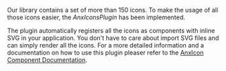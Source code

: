 Our library contains a set of more than 150 icons. To make the usage of all those icons easier, the *AnxIconsPlugin* has been implemented.  

The plugin automatically registers all the icons as components with inline SVG in your application. You don't have to care about import SVG files and can simply render all the icons. For a more detailed information and a documentation on how to use this plugin pleaser refer to the [AnxIcon Component Documentation](/#/Components/AnxIcon).